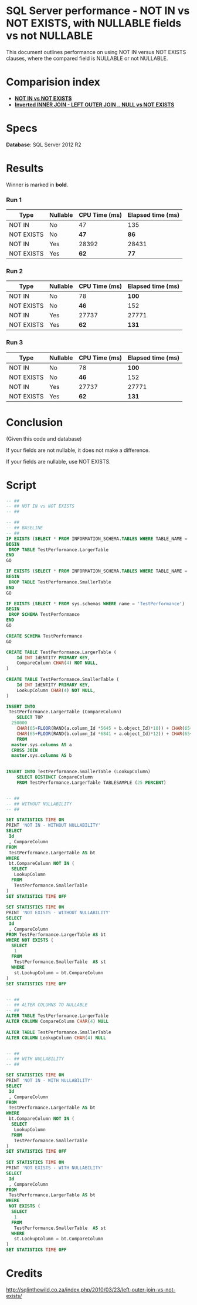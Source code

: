 # SQL Server performance - NOT IN vs NOT EXISTS, with NULLABLE fields vs not NULLABLE

This document outlines performance on using NOT IN versus NOT EXISTS clauses, where the compared field is NULLABLE or not NULLABLE.

# Comparision index
* **[NOT IN vs NOT EXISTS](https://github.com/ebergstedt/sql_performance_not_in_vs_not_exists)**
* **[Inverted INNER JOIN - LEFT OUTER JOIN .. NULL vs NOT EXISTS](https://github.com/ebergstedt/sql_performance_left_outer_join_null_vs_not_exists)**

# Specs

**Database**: SQL Server 2012 R2

# Results

Winner is marked in **bold**.

### Run 1

| Type       | Nullable | CPU Time (ms) | Elapsed time (ms) |
|------------|----------|---------------|-------------------|
| NOT IN     | No       | 47            | 135               |
| NOT EXISTS | No       | **47**            | **86**                |
| NOT IN     | Yes      | 28392         | 28431             |
| NOT EXISTS | Yes      | **62**            | **77**                |

### Run 2

| Type       | Nullable | CPU Time (ms) | Elapsed time (ms) |
|------------|----------|---------------|-------------------|
| NOT IN     | No       | 78            | **100**               |
| NOT EXISTS | No       | **46**            | 152               |
| NOT IN     | Yes      | 27737         | 27771             |
| NOT EXISTS | Yes      | **62**            | **131**               |

### Run 3

| Type       | Nullable | CPU Time (ms) | Elapsed time (ms) |
|------------|----------|---------------|-------------------|
| NOT IN     | No       | 78            | **100**               |
| NOT EXISTS | No       | **46**            | 152               |
| NOT IN     | Yes      | 27737         | 27771             |
| NOT EXISTS | Yes      | **62**            | **131**               |

# Conclusion

(Given this code and database)

If your fields are not nullable, it does not make a difference.

If your fields are nullable, use NOT EXISTS.

# Script

```sql
-- ##
-- ## NOT IN vs NOT EXISTS
-- ##

-- ##
-- ## BASELINE
-- ##
IF EXISTS (SELECT * FROM INFORMATION_SCHEMA.TABLES WHERE TABLE_NAME = 'LargerTable' AND TABLE_SCHEMA = 'TestPerformance')
BEGIN
 DROP TABLE TestPerformance.LargerTable
END
GO

IF EXISTS (SELECT * FROM INFORMATION_SCHEMA.TABLES WHERE TABLE_NAME = 'SmallerTable' AND TABLE_SCHEMA = 'TestPerformance')
BEGIN
 DROP TABLE TestPerformance.SmallerTable
END
GO

IF EXISTS (SELECT * FROM sys.schemas WHERE name = 'TestPerformance')
BEGIN
 DROP SCHEMA TestPerformance 
END
GO

CREATE SCHEMA TestPerformance
GO

CREATE TABLE TestPerformance.LargerTable (
	Id INT IdENTITY PRIMARY KEY,
	CompareColumn CHAR(4) NOT NULL,
)
 
CREATE TABLE TestPerformance.SmallerTable (
	Id INT IdENTITY PRIMARY KEY,
	LookupColumn CHAR(4) NOT NULL,
)

INSERT INTO 
 TestPerformance.LargerTable (CompareColumn)
	SELECT TOP 
  250000
	CHAR(65+FLOOR(RAND(a.column_Id *5645 + b.object_Id)*10)) + CHAR(65+FLOOR(RAND(b.column_Id *3784 + b.object_Id)*12)) +
	CHAR(65+FLOOR(RAND(b.column_Id *6841 + a.object_Id)*12)) + CHAR(65+FLOOR(RAND(a.column_Id *7544 + b.object_Id)*8))
	FROM 
  master.sys.columns AS a 
  CROSS JOIN 
  master.sys.columns AS b
 

INSERT INTO TestPerformance.SmallerTable (LookupColumn)
	SELECT DISTINCT CompareColumn
	FROM TestPerformance.LargerTable TABLESAMPLE (25 PERCENT)


-- ##
-- ## WITHOUT NULLABILITY
-- ##

SET STATISTICS TIME ON
PRINT 'NOT IN - WITHOUT NULLABILITY'
SELECT 
 Id
 , CompareColumn 
FROM 
 TestPerformance.LargerTable AS bt
WHERE 
 bt.CompareColumn NOT IN (
  SELECT 
   LookupColumn 
  FROM 
   TestPerformance.SmallerTable
)
SET STATISTICS TIME OFF
 
SET STATISTICS TIME ON
PRINT 'NOT EXISTS - WITHOUT NULLABILITY'
SELECT 
 Id
 , CompareColumn
FROM TestPerformance.LargerTable AS bt
WHERE NOT EXISTS (
  SELECT 
   1
  FROM 
   TestPerformance.SmallerTable  AS st
  WHERE 
   st.LookupColumn = bt.CompareColumn
)
SET STATISTICS TIME OFF


-- ##
-- ## ALTER COLUMNS TO NULLABLE
-- ##
ALTER TABLE TestPerformance.LargerTable
ALTER COLUMN CompareColumn CHAR(4) NULL
 
ALTER TABLE TestPerformance.SmallerTable
ALTER COLUMN LookupColumn CHAR(4) NULL


-- ##
-- ## WITH NULLABILITY
-- ##

SET STATISTICS TIME ON
PRINT 'NOT IN - WITH NULLABILITY'
SELECT 
 Id
 , CompareColumn 
FROM 
 TestPerformance.LargerTable AS bt
WHERE 
 bt.CompareColumn NOT IN (
  SELECT 
   LookupColumn 
  FROM 
   TestPerformance.SmallerTable
)
SET STATISTICS TIME OFF
 
SET STATISTICS TIME ON
PRINT 'NOT EXISTS - WITH NULLABILITY'
SELECT 
 Id
 , CompareColumn
FROM 
 TestPerformance.LargerTable AS bt
WHERE 
 NOT EXISTS (
  SELECT 
   1
  FROM 
   TestPerformance.SmallerTable  AS st
  WHERE 
   st.LookupColumn = bt.CompareColumn
)
SET STATISTICS TIME OFF
```

# Credits

http://sqlinthewild.co.za/index.php/2010/03/23/left-outer-join-vs-not-exists/
